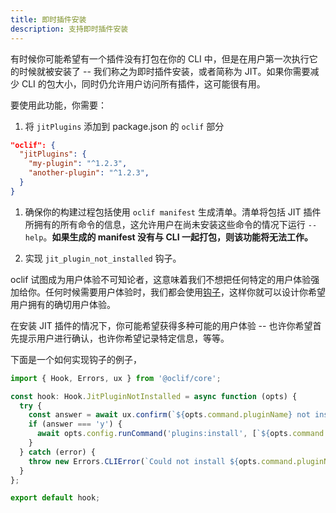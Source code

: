 ```yaml
---
title: 即时插件安装
description: 支持即时插件安装
---
```


有时候你可能希望有一个插件没有打包在你的 CLI 中，但是在用户第一次执行它的时候就被安装了 -- 我们称之为即时插件安装，或者简称为 JIT。如果你需要减少 CLI 的包大小，同时仍允许用户访问所有插件，这可能很有用。

要使用此功能，你需要：

1. 将 `jitPlugins` 添加到 package.json 的 `oclif` 部分

```json
"oclif": {
  "jitPlugins": {
    "my-plugin": "^1.2.3",
    "another-plugin": "^1.2.3",
  }
}
```

1. 确保你的构建过程包括使用 `oclif manifest` 生成清单。清单将包括 JIT 插件所拥有的所有命令的信息，这允许用户在尚未安装这些命令的情况下运行 `--help`。**如果生成的 manifest 没有与 CLI 一起打包，则该功能将无法工作。**

2. 实现 `jit_plugin_not_installed` 钩子。

oclif 试图成为用户体验不可知论者，这意味着我们不想把任何特定的用户体验强加给你。任何时候需要用户体验时，我们都会使用[钩子](hooks.md)，这样你就可以设计你希望用户拥有的确切用户体验。

在安装 JIT 插件的情况下，你可能希望获得多种可能的用户体验 -- 也许你希望首先提示用户进行确认，也许你希望记录特定信息，等等。

下面是一个如何实现钩子的例子，

```typescript
import { Hook, Errors, ux } from '@oclif/core';

const hook: Hook.JitPluginNotInstalled = async function (opts) {
  try {
    const answer = await ux.confirm(`${opts.command.pluginName} not installed. Would you like to install?`)
    if (answer === 'y') {
      await opts.config.runCommand('plugins:install', [`${opts.command.pluginName}@${opts.pluginVersion}`]);
    }
  } catch (error) {
    throw new Errors.CLIError(`Could not install ${opts.command.pluginName}`, 'JitPluginInstallError');
  }
};

export default hook;

```
